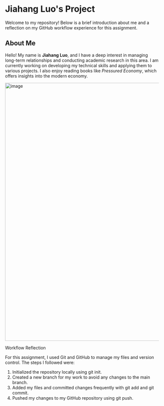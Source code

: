 # Jiahang Luo's Project

Welcome to my repository! Below is a brief introduction about me and a reflection on my GitHub workflow experience for this assignment.

## About Me

Hello! My name is **Jiahang Luo**, and I have a deep interest in managing long-term relationships and conducting academic research in this area. I am currently working on developing my technical skills and applying them to various projects. I also enjoy reading books like *Pressured Economy*, which offers insights into the modern economy.


<img width="842" alt="image" src="https://github.com/user-attachments/assets/efde3557-d806-440c-9c5c-f41a3e2a3fd4">

Workflow Reflection

For this assignment, I used Git and GitHub to manage my files and version control. The steps I followed were:

1. Initialized the repository locally using git init.
2. Created a new branch for my work to avoid any changes to the main branch.
3. Added my files and committed changes frequently with git add and git commit.
4. Pushed my changes to my GitHub repository using git push.
